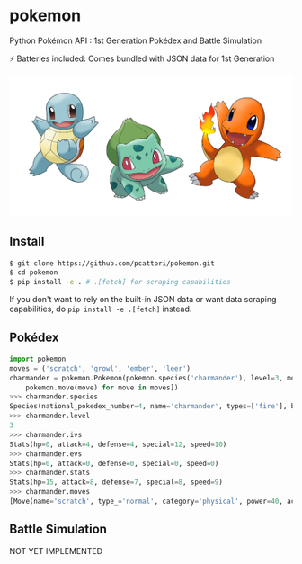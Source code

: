 # pokemon

Python Pokémon API : 1st Generation Pokédex and Battle Simulation

:zap: Batteries included: Comes bundled with JSON data for 1st Generation

![pokemon-starters](assets/pokemon-starters.png)

## Install

```sh
$ git clone https://github.com/pcattori/pokemon.git
$ cd pokemon
$ pip install -e . # .[fetch] for scraping capabilities
```

If you don't want to rely on the built-in JSON data or want data scraping
capabilities, do `pip install -e .[fetch]` instead.

## Pokédex

```python
import pokemon
moves = ('scratch', 'growl', 'ember', 'leer')
charmander = pokemon.Pokemon(pokemon.species('charmander'), level=3, moves=[
    pokemon.move(move) for move in moves])
>>> charmander.species
Species(national_pokedex_number=4, name='charmander', types=['fire'], base_stats=Stats(hp=39, attack=52, defense=43, special=50, speed=65))
>>> charmander.level
3
>>> charmander.ivs
Stats(hp=0, attack=4, defense=4, special=12, speed=10)
>>> charmander.evs
Stats(hp=0, attack=0, defense=0, special=0, speed=0)
>>> charmander.stats
Stats(hp=15, attack=8, defense=7, special=8, speed=9)
>>> charmander.moves
[Move(name='scratch', type_='normal', category='physical', power=40, accuracy=100, pp=35), Move(name='growl', type_='normal', category='status', power=None, accuracy=100, pp=40), Move(name='ember', type_='fire', category='special', power=40, accuracy=100, pp=25), Move(name='leer', type_='normal', category='status', power=None, accuracy=100, pp=30)]
```

## Battle Simulation

NOT YET IMPLEMENTED
